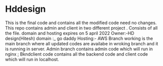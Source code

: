 # Hddesign
This is the final code and contains all the modified code need no changes.  This repo contains admin and client in two different project . Consists of all the file. domain and hosting expires on 5 april 2022 Owner:-HD design(Hitesh) domain :_ go daddy Hosting:- AWS Branch working is the main branch where all updated codes are availabe in wroking branch and it is running in server. Admin branch contains admin code which will run in nginx ; Bkndclient code contains all the backend code and client code which will run in localhost.
